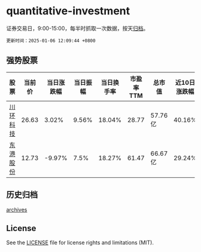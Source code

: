 # quantitative-investment

证券交易日，9:00-15:00，每半时抓取一次数据，按天[归档](archives)。

`更新时间：2025-01-06 12:09:44 +0800`

## 强势股票

|股票|当前价|当日涨跌幅|当日振幅|当日换手率|市盈率TTM|总市值|近10日涨跌幅|
|----|----|----|----|----|----|----|----|
|[川环科技](https://xueqiu.com/S/SZ300547)|26.63|3.02%|9.56%|18.04%|28.77|57.76亿|40.16%|
|[东港股份](https://xueqiu.com/S/SZ002117)|12.73|-9.97%|7.5%|18.27%|61.47|66.67亿|29.24%|

## 历史归档

[archives](archives)

## License

See the [LICENSE](LICENSE) file for license rights and limitations (MIT).